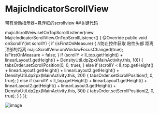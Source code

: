 # MajicIndicatorScrollView
带有滑动指示器+悬浮框的scrollview
##关键代码


majicScrollVeiw.setOnTopScrollListener(new MajicIndicatorScrollView.OnTopScrollListener() {
            @Override
            public void onScrollY(int scrollY) {
                if (isFirstOnMeasure) {
                    //防止控件获取 粘性头部 距离顶部的距离
                    majicScrollVeiw.onWindowFocusChanged(true);
                    isFirstOnMeasure = false;
                }
                if (scrollY < ll_top.getHeight() + linearLayout1.getHeight() +
                        DensityUtil.dp2px(MainActivity.this, 10)) {
                    tabsOrder.setScrollPosition(0, 0, true);
                } else if (scrollY < ll_top.getHeight() + linearLayout1.getHeight() +
                        linearLayout2.getHeight() + DensityUtil.dp2px(MainActivity.this, 20)) {
                    tabsOrder.setScrollPosition(1, 0, true);
                } else if (scrollY < ll_top.getHeight() + linearLayout1.getHeight() +
                        linearLayout2.getHeight() + linearLayout3.getHeight() +
                        DensityUtil.dp2px(MainActivity.this, 30)) {
                    tabsOrder.setScrollPosition(2, 0, true);
                }
            }
        });
        

![image](https://github.com/haijdong/MajicIndicatorScrollView/blob/master/indicatorscrollview.gif)



